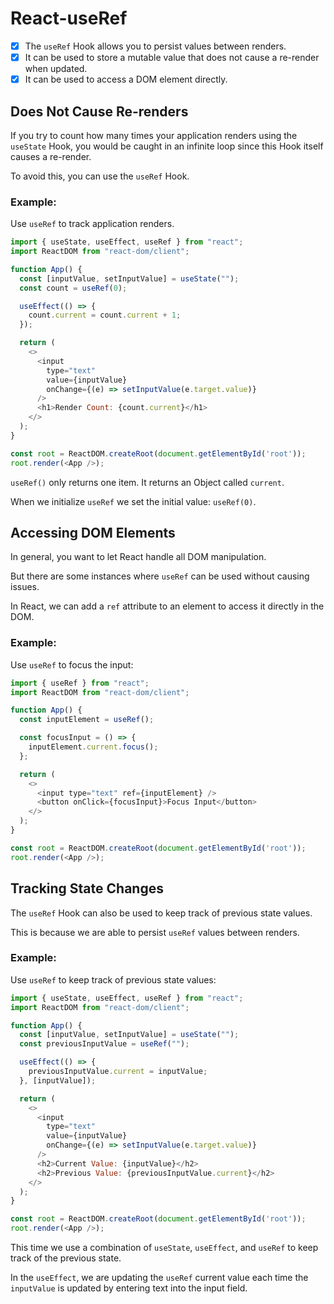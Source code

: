 # React-useRef
 
 - [x] The `useRef` Hook allows you to persist values between renders. 
 - [x] It can be used to store a mutable value that does not cause a re-render when updated. 
 - [x] It can be used to access a DOM element directly.
 
 ## Does Not Cause Re-renders
 
 If you try to count how many times your application renders using the `useState` Hook, you would be caught in an infinite loop since this Hook itself causes a re-render.
 
 To avoid this, you can use the `useRef` Hook.
 
 ### Example:
 
 Use `useRef` to track application renders.
 
```js 
import { useState, useEffect, useRef } from "react";
import ReactDOM from "react-dom/client";

function App() {
  const [inputValue, setInputValue] = useState("");
  const count = useRef(0);

  useEffect(() => {
    count.current = count.current + 1;
  });

  return (
    <>
      <input
        type="text"
        value={inputValue}
        onChange={(e) => setInputValue(e.target.value)}
      />
      <h1>Render Count: {count.current}</h1>
    </>
  );
}

const root = ReactDOM.createRoot(document.getElementById('root'));
root.render(<App />);
```

`useRef()` only returns one item. It returns an Object called `current`.

When we initialize `useRef` we set the initial value: `useRef(0)`.

## Accessing DOM Elements

In general, you want to let React handle all DOM manipulation.

But there are some instances where `useRef` can be used without causing issues.

In React, we can add a `ref` attribute to an element to access it directly in the DOM.

### Example:

Use `useRef` to focus the input:

```js
import { useRef } from "react";
import ReactDOM from "react-dom/client";

function App() {
  const inputElement = useRef();

  const focusInput = () => {
    inputElement.current.focus();
  };

  return (
    <>
      <input type="text" ref={inputElement} />
      <button onClick={focusInput}>Focus Input</button>
    </>
  );
}

const root = ReactDOM.createRoot(document.getElementById('root'));
root.render(<App />);
```
## Tracking State Changes

The `useRef` Hook can also be used to keep track of previous state values.

This is because we are able to persist `useRef` values between renders.

### Example:

Use `useRef` to keep track of previous state values:

```js
import { useState, useEffect, useRef } from "react";
import ReactDOM from "react-dom/client";

function App() {
  const [inputValue, setInputValue] = useState("");
  const previousInputValue = useRef("");

  useEffect(() => {
    previousInputValue.current = inputValue;
  }, [inputValue]);

  return (
    <>
      <input
        type="text"
        value={inputValue}
        onChange={(e) => setInputValue(e.target.value)}
      />
      <h2>Current Value: {inputValue}</h2>
      <h2>Previous Value: {previousInputValue.current}</h2>
    </>
  );
}

const root = ReactDOM.createRoot(document.getElementById('root'));
root.render(<App />);
```
This time we use a combination of `useState`, `useEffect`, and `useRef` to keep track of the previous state.

In the `useEffect`, we are updating the `useRef` current value each time the `inputValue` is updated by entering text into the input field.

